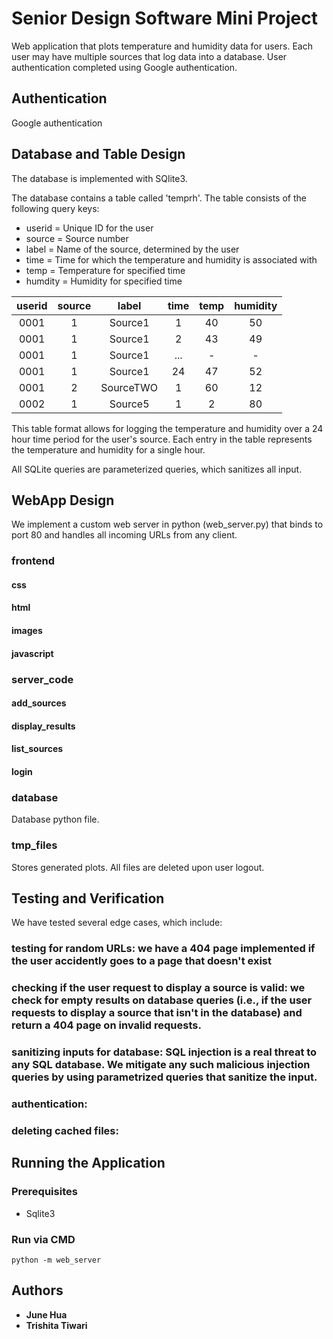 # Senior Design Software Mini Project

Web application that plots temperature and humidity data for users. Each user may have multiple sources that log data into a database. User authentication completed using Google authentication. 

## Authentication

Google authentication

## Database and Table Design

The database is implemented with SQlite3. 

The database contains a table called 'temprh'.
The table consists of the following query keys:
* userid = Unique ID for the user
* source = Source number
* label = Name of the source, determined by the user
* time = Time for which the temperature and humidity is associated with
* temp = Temperature for specified time
* humdity = Humidity for specified time

| userid | source | label | time | temp | humidity |
|:------:|:------:|:-----:|:----:|:----:|:--------:|
| 0001 | 1 | Source1 | 1 | 40 | 50 |
| 0001 | 1 | Source1 | 2 | 43 | 49 |
| 0001 | 1 | Source1 | ... | - | - |
| 0001 | 1 | Source1 | 24 | 47 | 52 |
| 0001 | 2 | SourceTWO | 1 | 60 | 12 |
| 0002 | 1 | Source5 | 1 | 2 | 80 |

This table format allows for logging the temperature and humidity over a 24 hour time period for the user's source. Each entry in the table represents the temperature and humidity for a single hour.

All SQLite queries are parameterized queries, which sanitizes all input.  

## WebApp Design

We implement a custom web server in python (web_server.py) that binds to port 80 and
handles all incoming URLs from any client.

### frontend
#### css
#### html
#### images
#### javascript

### server_code
#### add_sources
#### display_results
#### list_sources
#### login

### database
Database python file.

### tmp_files
Stores generated plots. All files are deleted upon user logout. 

## Testing and Verification

We have tested several edge cases, which include:

### testing for random URLs: we have a 404 page implemented if the user accidently goes to a page that doesn't exist

### checking if the user request to display a source is valid: we check for empty results on database queries (i.e., if the user requests to display a source that isn't in the database) and return a 404 page on invalid requests.

### sanitizing inputs for database: SQL injection is a real threat to any SQL database. We mitigate any such malicious injection queries by using parametrized queries that sanitize the input.

### authentication: 

### deleting cached files:

## Running the Application

### Prerequisites

* Sqlite3

### Run via CMD

```
python -m web_server
```

## Authors

* **June Hua** 
* **Trishita Tiwari**
